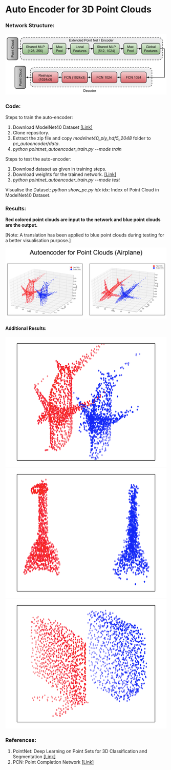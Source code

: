 # Auto Encoder for 3D Point Clouds

### Network Structure:
<p align="center">
	<img src="https://github.com/vinits5/pc_autoencoder/blob/master/results/network_structure.png">
</p>

### Code:
Steps to train the auto-encoder:
1. Download ModelNet40 Dataset [[Link]](https://shapenet.cs.stanford.edu/media/modelnet40_ply_hdf5_2048.zip)
2. Clone repository.
3. Extract the zip file and copy *modelnet40_ply_hdf5_2048* folder to *pc_autoencoder/data*.
4. *python pointnet_autoencoder_train.py --mode train*

Steps to test the auto-encoder:
1. Download dataset as given in training steps.
2. Download weights for the trained network. [[Link]](https://drive.google.com/drive/folders/17k0mWR65eHQbnWcvNWJKlZ1hXeVYVhm7?usp=sharing)
3. *python pointnet_autoencoder_train.py --mode test*

Visualise the Dataset:
*python show_pc.py idx*
idx: Index of Point Cloud in ModelNet40 Dataset.

### Results:
**Red colored point clouds are input to the network and blue point clouds are the output.**

[Note: A translation has been applied to blue point clouds during testing for a better visualisation purpose.]
<p align="center">
	<img src="https://github.com/vinits5/pc_autoencoder/blob/master/results/result1.png">
</p>

#### Additional Results:

<p align="center">
	<img src="https://github.com/vinits5/pc_autoencoder/blob/master/results/result2.png" width="720" height="405">
	<img src="https://github.com/vinits5/pc_autoencoder/blob/master/results/result3.png" width="720" height="405">
	<img src="https://github.com/vinits5/pc_autoencoder/blob/master/results/result4.png" width="720" height="405">
</p>

### References:
1. PointNet: Deep Learning on Point Sets for 3D Classification and Segmentation [[Link]](https://arxiv.org/abs/1612.00593)
2. PCN: Point Completion Network [[Link]](https://arxiv.org/abs/1808.00671)